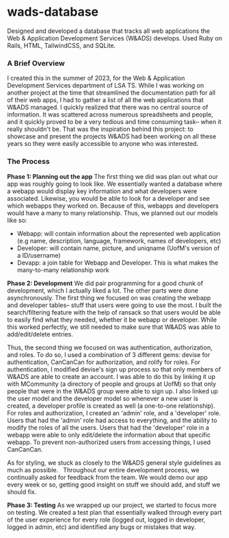 # wads-database
Designed and developed a database that tracks all web applications the  Web &amp; Application Development Services (W&amp;ADS) develops.
Used Ruby on Rails, HTML, TailwindCSS, and SQLite. 

### A Brief Overview
I created this in the summer of 2023, for the Web & Application Development Services department of LSA TS. While I was working on another project at the time that streamlined the documentation path for all of their web apps, I had to gather a list of all the web applications that W&ADS managed. I quickly realized that there was no central source of information. It was scattered across numerous spreadsheets and people, and it quickly proved to be a very tedious and time consuming task– when it really shouldn't be. That was the inspiration behind this project: to showcase and present the projects W&ADS had been working on all these years so they were easily accessible to anyone who was interested. 

### The Process

**Phase 1: Planning out the app**
The first thing we did was plan out what our app was roughly going to look like. We essentially wanted a database where a webapp would display key information and what developers were associated. Likewise, you would be able to look for a developer and see which webapps they worked on. Because of this, webapps and developers would have a many to many relationship. Thus, we planned out our models like so: 
- Webapp: will contain information about the represented web application (e.g name, description, language, framework, names of developers, etc)
- Developer: will contain name, picture, and uniqname (UofM's version of a ID/username)
- Devapp: a join table for Webapp and Developer. This is what makes the many-to-many relationship work

  
**Phase 2: Development**
We did pair programming for a good chunk of development, which I actually liked a lot. The other parts were done asynchronously. The first thing we focused on was creating the webapp and developer tables– stuff that users were going to use the most. I built the search/filtering feature with the help of ransack so that users would be able to easily find what they needed, whether it be webapp or developer. While this worked perfectly, we still needed to make sure that W&ADS was able to add/edit/delete entries.

Thus, the second thing we focused on was authentication, authorization, and roles. To do so, I used a combination of 3 different gems: devise for authentication, CanCanCan for authorization, and rolify for roles.
For authentication, I modified devise's sign up process so that only members of W&ADS are able to create an account. I was able to do this by linking it up with MCommunity (a directory of people and groups at UofM) so that only people that were in the W&ADS group were able to sign up. I also linked up the user model and the developer model so whenever a new user is created, a developer profile is created as well (a one-to-one relationship). 
For roles and authorization, I created an 'admin' role, and a 'developer' role. Users that had the 'admin' role had access to everything, and the ability to modify the roles of all the users. Users that had the 'developer' role in a webapp were able to only edit/delete the information about that specific webapp. To prevent non-authorized users from accessing things, I used CanCanCan.

As for styling, we stuck as closely to the W&ADS general style guidelines as much as possible.  
Throughout our entire development process, we continually asked for feedback from the team. We would demo our app every week or so, getting good insight on stuff we should add, and stuff we should fix.  

**Phase 3: Testing**
As we wrapped up our project, we started to focus more on testing. We created a test plan that essentially walked through every part of the user experience for every role (logged out, logged in developer, logged in admin, etc) and identified any bugs or mistakes that way. 
